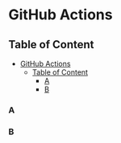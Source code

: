 # GitHub Actions

## Table of Content

- [GitHub Actions](#github-actions)
  - [Table of Content](#table-of-content)
    - [A](#a)
    - [B](#b)

### A

### B
